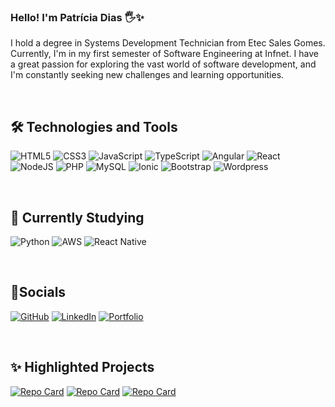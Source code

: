 ### Hello! I'm Patrícia Dias 🖐️✨

I hold a degree in Systems Development Technician from Etec Sales Gomes. Currently, I'm in my first semester of Software Engineering at Infnet. I have a great passion for exploring the vast world of software development, and I'm constantly seeking new challenges and learning opportunities.

<br/>

## 🛠️ Technologies and Tools

![HTML5](https://img.shields.io/badge/HTML5-E34F26?style=for-the-badge&logo=html5&logoColor=white)
![CSS3](https://img.shields.io/badge/CSS3-1572B6?style=for-the-badge&logo=css3&logoColor=white)
![JavaScript](https://img.shields.io/badge/JavaScript-F7DF1E?style=for-the-badge&logo=javascript&logoColor=black)
![TypeScript](https://img.shields.io/badge/TypeScript-007ACC?style=for-the-badge&logo=typescript&logoColor=white)
![Angular](https://img.shields.io/badge/Angular-DD0031?style=for-the-badge&logo=angular&logoColor=white)
![React](https://img.shields.io/badge/React-20232A?style=for-the-badge&logo=react&logoColor=61DAFB)
![NodeJS](https://img.shields.io/badge/node.js-6DA55F?style=for-the-badge&logo=node.js&logoColor=white)
![PHP](https://img.shields.io/badge/PHP-777BB4?style=for-the-badge&logo=php&logoColor=white)
![MySQL](https://img.shields.io/badge/MySQL-00000F?style=for-the-badge&logo=mysql&logoColor=white)
![Ionic](https://img.shields.io/badge/Ionic-3880FF?style=for-the-badge&logo=ionic&logoColor=white)
![Bootstrap](https://img.shields.io/badge/-boostrap-0D1117?style=for-the-badge&logo=bootstrap&labelColor=0D1117)
![Wordpress](https://img.shields.io/badge/Wordpress-21759B?style=for-the-badge&logo=wordpress&logoColor=white)

<br/>

## 🌱 Currently Studying

![Python](https://img.shields.io/badge/python-3670A0?style=for-the-badge&logo=python&logoColor=ffdd54)
![AWS](https://img.shields.io/badge/AWS-000.svg?style=for-the-badge&logo=amazon-aws&logoColor=white)
![React Native](https://img.shields.io/badge/React_Native-20232A?style=for-the-badge&logo=react&logoColor=61DAFB)

<br/>

## 👤Socials
[![GitHub](https://img.shields.io/badge/GitHub-100000?style=for-the-badge&logo=github&logoColor=white)](https://github.com/patricia-diasr)
[![LinkedIn](https://img.shields.io/badge/LinkedIn-0077B5?style=for-the-badge&logo=linkedin&logoColor=white)](https://www.linkedin.com/in/patricia-dias-rodrigues-0130332b6/)
[![Portfolio](https://img.shields.io/badge/Portfolio-FF1053?style=for-the-badge&logo=todoist&logoColor=white)](https://patricia-diasr.github.io/Portfolio/pt)

<br/>

## ✨ Highlighted Projects

[![Repo Card](https://github-readme-stats.vercel.app/api/pin/?username=patricia-diasr&repo=calculadora&bg_color=000&border_color=30A3DC&show_icons=true&icon_color=30A3DC&title_color=E94D5F&text_color=FFF)](https://github.com/patricia-diasr/calculadora)
[![Repo Card](https://github-readme-stats.vercel.app/api/pin/?username=patricia-diasr&repo=todo&bg_color=000&border_color=30A3DC&show_icons=true&icon_color=30A3DC&title_color=E94D5F&text_color=FFF)](https://github.com/patricia-diasr/todo)
[![Repo Card](https://github-readme-stats.vercel.app/api/pin/?username=patricia-diasr&repo=delivery&bg_color=000&border_color=30A3DC&show_icons=true&icon_color=30A3DC&title_color=E94D5F&text_color=FFF)](https://github.com/patricia-diasr/delivery)
